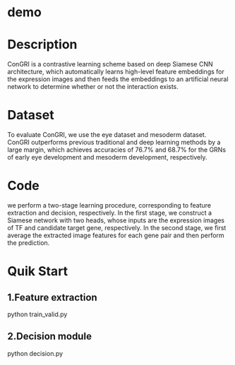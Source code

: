 # demo
    
# Description
ConGRI is a contrastive learning scheme based on deep Siamese CNN architecture, which automatically learns high-level feature embeddings for the expression images and then feeds the embeddings to an artificial neural network to determine whether or not the interaction exists.

# Dataset
To evaluate ConGRI, we use the eye dataset and mesoderm dataset.  ConGRI outperforms previous traditional and deep learning methods by a large margin, which achieves accuracies of 76.7% and 68.7% for the GRNs of early eye development and mesoderm development, respectively. 

# Code
we perform a two-stage learning procedure, corresponding to feature extraction and decision, respectively. In the first stage, we construct a Siamese network with two heads, whose inputs are the expression images of TF and candidate target gene, respectively. 
In the second stage,  we first average the extracted image features for each gene pair and then perform the prediction.

Quik Start
=

1.Feature extraction
-
python train_valid.py

2.Decision module
-
python decision.py
